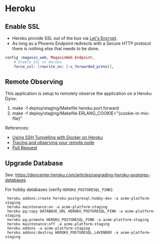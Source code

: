 # Heroku

## Enable SSL

* Heroku provide SSL out of the box via [Let's Encrypt](https://devcenter.heroku.com/articles/automated-certificate-management).
* As long as a Phoenix Endpoint redirects with a Secure HTTP protocol there is nothing else that needs to be done.

```elixir
config :magasin_web, MagasinWeb.Endpoint,
    # Enable SSL on Heroku
    force_ssl: [rewrite_on: [:x_forwarded_proto]],
```

## Remote Observing

This application is setup to remotely observe the application on a Heroku Dyno:

1. make -f deploy/staging/Makefile heroku.port.forward
2. make -f deploy/staging/Makefile ERLANG_COOKIE="{cookie-in-mix-file}"

References:

- [Using SSH Tunnelling with Docker on Heroku](https://devcenter.heroku.com/articles/exec#using-with-docker)
- [Tracing and observing your remote node](http://blog.plataformatec.com.br/2016/05/tracing-and-observing-your-remote-node/)
- [Pull Request](https://github.com/civilcode/acme-platform/pull/221)

## Upgrade Database

See: https://devcenter.heroku.com/articles/upgrading-heroku-postgres-databases

For hobby databases (verify `HEROKU_POSTGRESQL_PINK`):

     heroku addons:create heroku-postgresql:hobby-dev -a acme-platform-staging
     heroku maintenance:on -a acme-platform-staging
     heroku pg:copy DATABASE_URL HEROKU_POSTGRESQL_PINK -a acme-platform-staging
     heroku pg:promote HEROKU_POSTGRESQL_PINK -a acme-platform-staging
     heroku maintenance:off -a acme-platform-staging
     heroku addons -a acme-platform-staging
     heroku addons:destroy HEROKU_POSTGRESQL_LAVENDER -a acme-platform-staging

